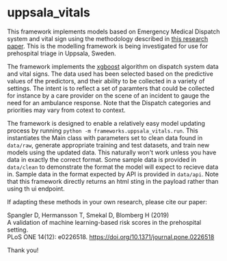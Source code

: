 # uppsala_vitals

This framework implements models based on Emergency Medical Dispatch system and vital sign using the methodology described in [this research paper](https://journals.plos.org/plosone/article?id=10.1371/journal.pone.0226518). This is the modelling framework is being investigated for use for prehospital triage in Uppsala, Sweden.

The framework implements the [xgboost](https://xgboost.readthedocs.io/en/latest/) algorithm on dispatch system data and vital signs. The data used has been selected based on the predictive values of the predictors, and their ability to be collected in a variety of settings. The intent is to reflect a set of paramters that could be collected for instance by a care provider on the scene of an incident to gauge the need for an ambulance response. Note that the Dispatch categories and priorities may vary from cotext to context.

The framework is designed to enable a relatively easy model updating process by running `python -m frameworks.uppsala_vitals.run`. This instantiates the Main class with parameters set to clean data found in `data/raw`, generate appropriate training and test datasets, and train new models using the updated data. This naturally won't work unless you have data in exactly the correct format. Some sample data is provided in `data/clean` to demonstrate the format the model will expect to recieve data in. Sample data in the format expected by API is provided in `data/api`. Note that this framework directly returns an html sting in the payload rather than using th ui endpoint.

If adapting these methods in your own research, please cite our paper:

Spangler D, Hermansson T, Smekal D, Blomberg H (2019)  
A validation of machine learning-based risk scores in the prehospital setting.  
PLoS ONE 14(12): e0226518. https://doi.org/10.1371/journal.pone.0226518  

Thank you!